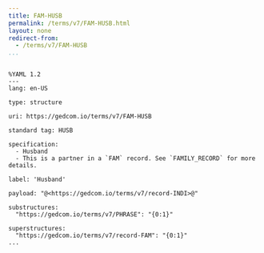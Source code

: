 ```yaml
---
title: FAM-HUSB
permalink: /terms/v7/FAM-HUSB.html
layout: none
redirect-from:
  - /terms/v7/FAM-HUSB
...
```


```

%YAML 1.2
---
lang: en-US

type: structure

uri: https://gedcom.io/terms/v7/FAM-HUSB

standard tag: HUSB

specification:
  - Husband
  - This is a partner in a `FAM` record. See `FAMILY_RECORD` for more details.

label: 'Husband'

payload: "@<https://gedcom.io/terms/v7/record-INDI>@"

substructures:
  "https://gedcom.io/terms/v7/PHRASE": "{0:1}"

superstructures:
  "https://gedcom.io/terms/v7/record-FAM": "{0:1}"
...

```
